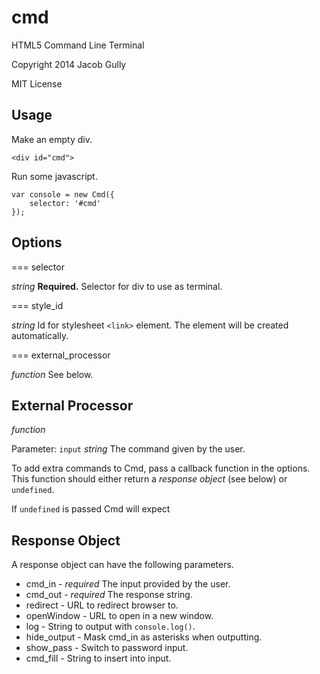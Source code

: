 cmd
===

HTML5 Command Line Terminal

Copyright 2014 Jacob Gully

MIT License


Usage
-----

Make an empty div.

    <div id="cmd">

Run some javascript.

    var console = new Cmd({
        selector: '#cmd'
    });


Options
-------

=== selector

*string* **Required.** Selector for div to use as terminal.

=== style_id

*string* Id for stylesheet `<link>` element. The element will be created automatically.

=== external_processor

*function* See below.


External Processor
------------------

*function*

Parameter: `input` *string* The command given by the user.

To add extra commands to Cmd, pass a callback function in the options. This function should either return a *response object* (see below) or `undefined`.

If `undefined` is passed Cmd will expect 


Response Object
---------------

A response object can have the following parameters.

 * cmd_in - *required* The input provided by the user.
 * cmd_out - *required* The response string.
 * redirect - URL to redirect browser to.
 * openWindow - URL to open in a new window.
 * log - String to output with `console.log()`.
 * hide_output - Mask cmd_in as asterisks when outputting.
 * show_pass - Switch to password input.
 * cmd_fill - String to insert into input.
